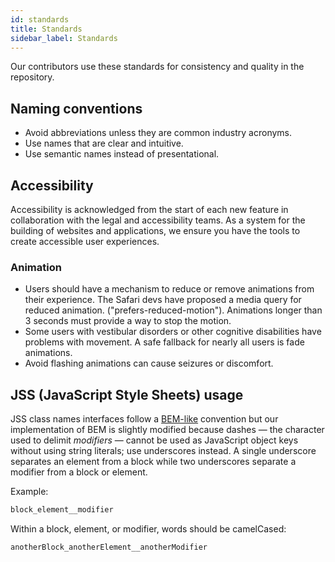 ```yaml
---
id: standards
title: Standards
sidebar_label: Standards
---
```


Our contributors use these standards for consistency and quality in the repository.

## Naming conventions

* Avoid abbreviations unless they are common industry acronyms.
* Use names that are clear and intuitive.
* Use semantic names instead of presentational.

## Accessibility

Accessibility is acknowledged from the start of each new feature in collaboration with the legal and accessibility teams. As a system for the building of websites and applications, we ensure you have the tools to create accessible user experiences.

### Animation

* Users should have a mechanism to reduce or remove animations from their experience. The Safari devs have proposed a media query for reduced animation. ("prefers-reduced-motion"). Animations longer than 3 seconds must provide a way to stop the motion.
* Some users with vestibular disorders or other cognitive disabilities have problems with movement. A safe fallback for nearly all users is fade animations.
* Avoid flashing animations can cause seizures or discomfort.

## JSS (JavaScript Style Sheets) usage

JSS class names interfaces follow a [BEM-like](http://getbem.com/naming/) convention but our implementation of BEM is slightly modified because dashes — the character used to delimit *modifiers* — cannot be used as JavaScript object keys without using string literals; use underscores instead. A single underscore separates an element from a block while two underscores separate a modifier from a block or element.

Example:

```html
block_element__modifier
```

Within a block, element, or modifier, words should be camelCased:

```html
anotherBlock_anotherElement__anotherModifier

